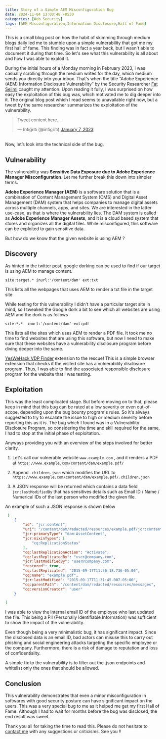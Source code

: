 ```yaml
---
title: Story of a Simple AEM Misconfiguration Bug 
date: 2024-11-04 13:00:48 +0530
categories: [Web Security]
tags: [AEM Misconfiguration,Information Disclosure,Hall of Fame]
---
```


This is a small blog post on how the habit of skimming through medium blogs daily led me to stumble upon a simple vulnerability that got me my first hall of fame. This finding was in fact a year back, but I wasn't able to document it during that time. So let's see what this vulnerability is all about and how I was able to exploit it.

During the initial hours of a Monday morning in February 2023, I was casually scrolling through the medium writes for the day, which medium sends you directly into your inbox. That's when the title “Adobe Experience (AEM) Information Disclosure Vulnerability”  by the Security  Researcher [Fat Selimi](https://x.com/fattselimi) caught my attention. Upon reading it fully, I was surprised on how easy the exploitation of this bug was, which motivated me to dig deeper into it. The original blog post which I read seems to unavailable right now, but a tweet by the same researcher summarizes the exploitation of the vulnerability.

<!-- <img src="assets/posts/post1/aem_tweet.jpg" alt="Tweet about the vulnerability" width="400" /> -->

<blockquote class="twitter-tweet">
    <p lang="en" dir="ltr">Tweet content here...</p>
    &mdash; Intigriti (@intigriti) <a href="https://twitter.com/intigriti/status/1611704251096383489">January 7, 2023</a>
</blockquote>
<script async src="https://platform.twitter.com/widgets.js" charset="utf-8"></script>

<br>Now, let’s look into the technical side of the bug.

## Vulnerability

The vulnerability was **Sensitive Data Exposure due to Adobe Experience Manager Misconfiguration**. Let me further break this down into simpler terms.

**Adobe Experience Manager (AEM)** is a software solution that is a combination of Content Management System (CMS) and Digital Asset Management (DAM) system that helps companies to manage digital assets across multiple channels, apps, and sites. We are interested in the latter use-case, as that is where the vulnerability lies. The DAM system is called as **Adobe Experience Manager Assets**, and it is a cloud based system that stores and organizes all the digital files. While misconfigured, this software can be exploited to gain sensitive data. 

But how do we know that the given website is using AEM ?

## Discovery

As hinted in the twitter post, google dorking can be used to find if our target is using AEM to manage content. 

```
site:target.* inurl:'/content/dam' ext:txt
```
This lists all the webpages that uses AEM to render a txt file in the target site 

While testing for this vulnerability I didn't have a particular target site in mind, so I tweaked the Google dork a bit to see which all websites are using AEM and the dork is as follows

```
site:*.*  inurl:'/content/dam' ext:pdf 
```
This lists all the sites which uses AEM to render a PDF file. It took me no time to find websites that are using this software, but now I need to make sure that these websites have a vulnerability disclosure program before diving deeper into the same. 


[YesWeHack VDP Finder](https://github.com/yeswehack/yeswehack_vdp_finder) extension to the rescue! This is a simple browser extension that  checks if the visited site has a vulnerability disclosure program. Thus, I was able to find the associated responsible disclosure program for the website that I was testing.

## Exploitation 

This was the least complicated stage. But before moving on to that, please keep in mind that this bug can be rated at a low severity or even out-of-scope, depending upon the bug bounty program's rules. So it's always suggested to try to escalate the issue to high or medium severity before reporting this as it is. The bug which I found was in a Vulnerability Disclosure Program, so considering the time and skill required for the same, I had to stop at the initial phase of exploitation. 
 

Anyways providing you with an overview of the steps involved for better clarity.


1. Let's call our vulnerable website `www.example.com` , and it renders a PDF at `https://www.example.com/content/dam/example.pdf/`

2. Append `.children.json` which modifies the URL to 
`https://www.example.com/content/dam/example.pdf/.children.json`

3. A JSON response will be returned which contains a data field `jcr:lastModifiedBy` that has sensitives details such as Email ID / Name / Numerical IDs of the last person who modified the given file.

An example of such a JSON response is shown below

```json
 [
    {
        "id": "jcr:content",
        "uri": "/content/dam/redacted/resources/example.pdf/jcr:content",
        "jcr:primaryType": "dam:AssetContent",
        "jcr:mixinTypes": [
            "cq:ReplicationStatus"
        ],
        "cq:lastReplicationAction": "Activate",
        "cq:lastReplicatedBy": "user@company.com",
        "jcr:lastModifiedBy": "user@company.com",
        "restored": true,
        "cq:lastReplicated": "2015-09-17T11:56:18.736-05:00",
        "cq:name": "example.pdf",
        "jcr:lastModified": "2015-09-17T11:31:45.007-05:00",
        "cq:parentPath": "/content/dam/redacted/resources/messages",
        "cq:versionCreator": "user"
    }

]
```

I was able to view the internal email ID of the employee who last updated the file. This being a PII (Personally Identifiable Information)  was sufficient to show the impact of the vulnerability.

Even though being a very minimalistic bug, it has significant impact. Since the disclosed data is an email ID, bad actors can misuse this to carry out phishing and social engineering attacks targeting the specific employee or the company. Furthermore, there is a risk of damage to reputation and loss of confidentiality.

A simple fix to the vulnerability is to filter out the .json endpoints and whitelist only the ones that should be allowed.

## Conclusion

This vulnerability demonstrates that even a minor misconfiguration in softwares with good security posture can have significant impact on the users. This was a very special bug to me as it helped me get my first Hall of Fame.  Although I had to wait for months before the bug was disclosed, the end result was sweet. 

Thank you all for taking the time to read this. Please do not hesitate to [contact me](https://x.com/_p3g4sus) with any suggestions or criticisms. See you !!
